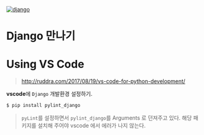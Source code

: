 [![django][django]][django-url]

# Django 만나기

# Using VS Code
> http://ruddra.com/2017/08/19/vs-code-for-python-development/

**vscode**에 `Django` 개발환경 설정하기.

```bash
$ pip install pylint_django
```
> `pyLint`를 설정하면서 `pylint_django`를 Arguments 로 던져주고 있다. 
> 해당 패키지를 설치해 주어야 vscode 에서 에러가 나지 않는다.


[django]: https://img.shields.io/badge/django-2.0.4-brightgreen.svg
[django-url]: https://docs.djangoproject.com/en/2.0/releases/2.0.4/
